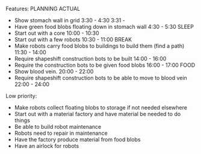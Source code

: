 Features:                                                                       PLANNING        ACTUAL
- Show stomach wall in grid                                                     3:30 - 4:30     3:31 - 
- Have green food blobs floating down in stomach wall                           4:30 - 5:30
                                                                                SLEEP
- Start out with a core                                                         10:00 - 10:30
- Start out with a few robots                                                   10:30 - 11:00
                                                                                BREAK
- Make robots carry food blobs to buildings to build them (find a path)         11:30 - 14:00
- Require shapeshift construction bots to be built                              14:00 - 16:00
- Require the construction bots to be given food blobs                          16:00 - 17:00
                                                                                FOOD
- Show blood vein.                                                              20:00 - 22:00
- Require shapeshift construction bots to be able to move to blood vein         22:00 - 24:00

Low priority:
- Make robots collect floating blobs to storage if not needed elsewhere
- Start out with a material factory and have material be needed to do things
- Be able to build robot maintenance
- Robots need to repair in maintenance
- Have the factory produce material from food blobs
- Have an airlock for robots
